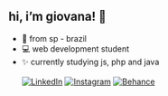 <h2> hi, i’m giovana! 🌈</h2>

- 📍 from sp - brazil 
- 💻 web development student
- ✨ currently studying js, php and java </br></br>
<a href="https://www.linkedin.com/in/giovana-siqueira-9a44411ab/" target="_blank"><img src="https://img.shields.io/badge/LinkedIn-0077B5?style=for-the-badge&logo=linkedin&logoColor=white" alt="LinkedIn"></a>
<a href="https://www.instagram.com/giovxxna/" target="_blank"><img src="https://img.shields.io/badge/Instagram-E4405F?style=for-the-badge&logo=instagram&logoColor=white" alt="Instagram"></a>
<a href="https://www.behance.net/giovxna" target="_blank"><img src="https://img.shields.io/badge/-Behance-blue?style=for-the-badge&logo=behance&logoColor=white" alt="Behance"></a>
  
